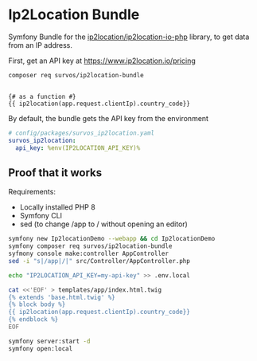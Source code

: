 # Ip2Location Bundle

Symfony Bundle for the [ip2location/ip2location-io-php](https://github.com/ip2location/ip2location-io-php) library, to get data from an IP address.

First, get an API key at https://www.ip2location.io/pricing

```bash
composer req survos/ip2location-bundle
```

```twig

{# as a function #}
{{ ip2location(app.request.clientIp).country_code}}

```

By default, the bundle gets the API key from the environment
```yaml
# config/packages/survos_ip2location.yaml
survos_ip2location:
  api_key: %env(IP2LOCATION_API_KEY)%
```

## Proof that it works

Requirements:

* Locally installed PHP 8
* Symfony CLI
* sed (to change /app to / without opening an editor)


```bash
symfony new Ip2locationDemo --webapp && cd Ip2locationDemo
symfony composer req survos/ip2location-bundle
syfmony console make:controller AppController
sed -i "s|/app|/|" src/Controller/AppController.php 

echo "IP2LOCATION_API_KEY=my-api-key" >> .env.local

cat <<'EOF' > templates/app/index.html.twig
{% extends 'base.html.twig' %}
{% block body %}
{{ ip2location(app.request.clientIp).country_code}}
{% endblock %}
EOF

symfony server:start -d
symfony open:local
```

